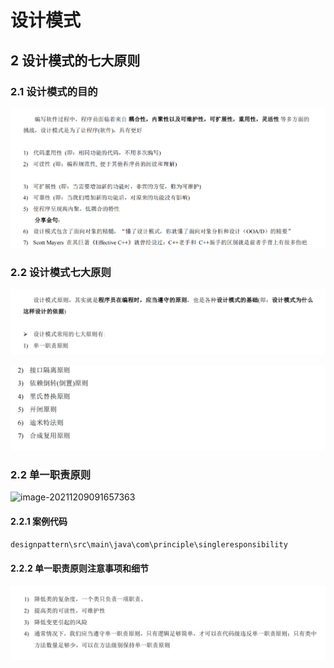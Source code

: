 # 设计模式
## 2 设计模式的七大原则
### 2.1 设计模式的目的
![设计模式的目的](image/%E8%AE%BE%E8%AE%A1%E6%A8%A1%E5%BC%8F%E7%9A%84%E7%9B%AE%E7%9A%84.png)

### 2.2 设计模式七大原则

![设计模式七大原则1](image/%E8%AE%BE%E8%AE%A1%E6%A8%A1%E5%BC%8F%E4%B8%83%E5%A4%A7%E5%8E%9F%E5%88%991.png)

![image-20211208174940243](image/%E8%AE%BE%E8%AE%A1%E6%A8%A1%E5%BC%8F%E4%B8%83%E5%A4%A7%E5%8E%9F%E5%88%992.png)

### 2.2 单一职责原则

![image-20211209091657363](../../luban-cloud-public/data_structures/image/%E5%8D%95%E4%B8%80%E8%81%8C%E8%B4%A3%E5%8E%9F%E5%88%99.png)

#### 2.2.1 案例代码

```java
designpattern\src\main\java\com\principle\singleresponsibility
```

#### 2.2.2 单一职责原则注意事项和细节

![image-20211209091808563](image/%E5%8D%95%E4%B8%80%E8%81%8C%E8%B4%A3%E5%8E%9F%E5%88%99%E6%B3%A8%E6%84%8F%E4%BA%8B%E9%A1%B9%E5%92%8C%E7%BB%86%E8%8A%82.png)

#### 